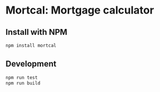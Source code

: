 # Mortcal: Mortgage calculator

## Install with NPM

```sh
npm install mortcal
```

## Development

```sh
npm run test
npm run build
```
